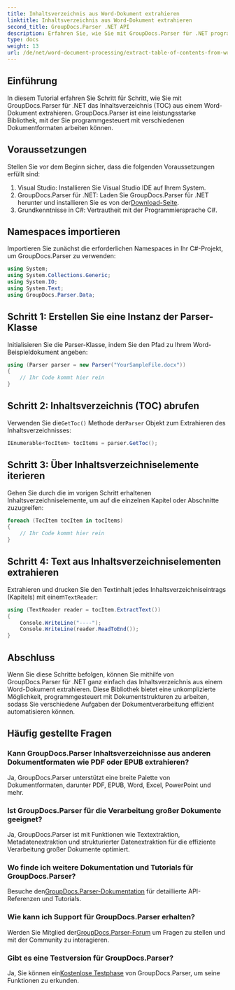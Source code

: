 ```yaml
---
title: Inhaltsverzeichnis aus Word-Dokument extrahieren
linktitle: Inhaltsverzeichnis aus Word-Dokument extrahieren
second_title: GroupDocs.Parser .NET API
description: Erfahren Sie, wie Sie mit GroupDocs.Parser für .NET programmgesteuert das Inhaltsverzeichnis (TOC) aus Word-Dokumenten extrahieren.
type: docs
weight: 13
url: /de/net/word-document-processing/extract-table-of-contents-from-word-document/
---
```

## Einführung
In diesem Tutorial erfahren Sie Schritt für Schritt, wie Sie mit GroupDocs.Parser für .NET das Inhaltsverzeichnis (TOC) aus einem Word-Dokument extrahieren. GroupDocs.Parser ist eine leistungsstarke Bibliothek, mit der Sie programmgesteuert mit verschiedenen Dokumentformaten arbeiten können.
## Voraussetzungen
Stellen Sie vor dem Beginn sicher, dass die folgenden Voraussetzungen erfüllt sind:
1. Visual Studio: Installieren Sie Visual Studio IDE auf Ihrem System.
2.  GroupDocs.Parser für .NET: Laden Sie GroupDocs.Parser für .NET herunter und installieren Sie es von der[Download-Seite](https://releases.groupdocs.com/parser/net/).
3. Grundkenntnisse in C#: Vertrautheit mit der Programmiersprache C#.

## Namespaces importieren
Importieren Sie zunächst die erforderlichen Namespaces in Ihr C#-Projekt, um GroupDocs.Parser zu verwenden:
```csharp
using System;
using System.Collections.Generic;
using System.IO;
using System.Text;
using GroupDocs.Parser.Data;
```
## Schritt 1: Erstellen Sie eine Instanz der Parser-Klasse
Initialisieren Sie die Parser-Klasse, indem Sie den Pfad zu Ihrem Word-Beispieldokument angeben:
```csharp
using (Parser parser = new Parser("YourSampleFile.docx"))
{
    // Ihr Code kommt hier rein
}
```
## Schritt 2: Inhaltsverzeichnis (TOC) abrufen
 Verwenden Sie die`GetToc()` Methode der`Parser` Objekt zum Extrahieren des Inhaltsverzeichnisses:
```csharp
IEnumerable<TocItem> tocItems = parser.GetToc();
```
## Schritt 3: Über Inhaltsverzeichniselemente iterieren
Gehen Sie durch die im vorigen Schritt erhaltenen Inhaltsverzeichniselemente, um auf die einzelnen Kapitel oder Abschnitte zuzugreifen:
```csharp
foreach (TocItem tocItem in tocItems)
{
    // Ihr Code kommt hier rein
}
```
## Schritt 4: Text aus Inhaltsverzeichniselementen extrahieren
 Extrahieren und drucken Sie den Textinhalt jedes Inhaltsverzeichniseintrags (Kapitels) mit einem`TextReader`:
```csharp
using (TextReader reader = tocItem.ExtractText())
{
    Console.WriteLine("----");
    Console.WriteLine(reader.ReadToEnd());
}
```

## Abschluss
Wenn Sie diese Schritte befolgen, können Sie mithilfe von GroupDocs.Parser für .NET ganz einfach das Inhaltsverzeichnis aus einem Word-Dokument extrahieren. Diese Bibliothek bietet eine unkomplizierte Möglichkeit, programmgesteuert mit Dokumentstrukturen zu arbeiten, sodass Sie verschiedene Aufgaben der Dokumentverarbeitung effizient automatisieren können.

## Häufig gestellte Fragen
### Kann GroupDocs.Parser Inhaltsverzeichnisse aus anderen Dokumentformaten wie PDF oder EPUB extrahieren?
Ja, GroupDocs.Parser unterstützt eine breite Palette von Dokumentformaten, darunter PDF, EPUB, Word, Excel, PowerPoint und mehr.
### Ist GroupDocs.Parser für die Verarbeitung großer Dokumente geeignet?
Ja, GroupDocs.Parser ist mit Funktionen wie Textextraktion, Metadatenextraktion und strukturierter Datenextraktion für die effiziente Verarbeitung großer Dokumente optimiert.
### Wo finde ich weitere Dokumentation und Tutorials für GroupDocs.Parser?
 Besuche den[GroupDocs.Parser-Dokumentation](https://reference.groupdocs.com/parser/net/) für detaillierte API-Referenzen und Tutorials.
### Wie kann ich Support für GroupDocs.Parser erhalten?
 Werden Sie Mitglied der[GroupDocs.Parser-Forum](https://forum.groupdocs.com/c/parser/17) um Fragen zu stellen und mit der Community zu interagieren.
### Gibt es eine Testversion für GroupDocs.Parser?
 Ja, Sie können ein[Kostenlose Testphase](https://releases.groupdocs.com/) von GroupDocs.Parser, um seine Funktionen zu erkunden.